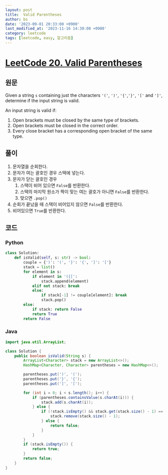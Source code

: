 ```yaml
---
layout: post
title:  Valid Parentheses
author: bs
date: '2023-09-01 20:33:00 +0900'
last_modified_at: '2023-11-16 14:30:00 +0900'
category: leetcode
tags: [leetcode, easy, 알고리즘]
---
```


# [LeetCode 20. Valid Parentheses](https://leetcode.com/problems/valid-parentheses/)

## 원문
Given a string `s` containing just the characters `'('`, `')'`, `'{'`,`'}'`, `'['` and `']'`, determine if the input string is valid.

An input string is valid if:

1. Open brackets must be closed by the same type of brackets.
2. Open brackets must be closed in the correct order.
3. Every close bracket has a corresponding open bracket of the same type.

## 풀이
1. 문자열을 순회한다.
2. 문자가 여는 괄호인 경우 스택에 넣는다.
3. 문자가 닫는 괄호인 경우
    1. 스택이 비어 있으면 `False`를 반환한다.
    2. 스택의 마지막 원소가 짝이 맞는 여는 괄호가 아니면 `False`를 반환한다.
    3. 맞으면 `.pop()`
4. 순회가 끝났을 때 스택이 비어있지 않으면 `False`를 반환한다.
5. 비어있으면 `True`를 반환한다.

## 코드
### Python
```python
class Solution:
    def isValid(self, s: str) -> bool:
        couple = {')': '(', '}': '{', ']': '['}
        stack = list()
        for element in s:
            if element in '({[':
                stack.append(element)
            elif not stack: break
            else:
                if stack[-1] != couple[element]: break
                stack.pop()
        else:
            if stack: return False
            return True
        return False
```

### Java
```java
import java.util.ArrayList;

class Solution {
    public boolean isValid(String s) {
        ArrayList<Character> stack = new ArrayList<>();
        HashMap<Character, Character> parentheses = new HashMap<>();

        parentheses.put(')', '(');
        parentheses.put('}', '{');
        parentheses.put(']', '[');

        for (int i = 0; i < s.length(); i++) {
            if (parentheses.containsValue(s.charAt(i))) {
                stack.add(s.charAt(i));
            } else {
                if (!stack.isEmpty() && stack.get(stack.size() - 1) == parentheses.get(s.charAt(i))) {
                    stack.remove(stack.size() - 1);
                } else {
                    return false;
                }
            }
        }
        if (stack.isEmpty()) {
            return true;
        }
        return false;
    }
}
```